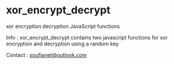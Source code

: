 xor_encrypt_decrypt
===================

xor encryption decryption JavaScript functions

Info : xor_encrypt_decrypt contains two javascript functions for xor encryption and decryption using a random key

Contact : soufianet@outlook.com

